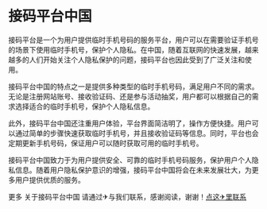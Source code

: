 # 接码平台中国

接码平台是一个为用户提供临时手机号码的服务平台，用户可以在需要验证手机号的场景下使用临时手机号，保护个人隐私。在中国，随着互联网的快速发展，越来越多的人们开始关注个人隐私保护的问题，接码平台也因此受到了广泛关注和使用。

接码平台中国的特点之一是提供多种类型的临时手机号码，满足用户不同的需求。无论是注册网站账号、接收验证码、还是参与活动抽奖，用户都可以根据自己的需求选择适合的临时手机号，保护个人隐私信息。

此外，接码平台中国还注重用户体验，平台界面简洁明了，操作方便快捷。用户可以通过简单的步骤快速获取临时手机号，并且接收验证码等信息。同时，平台也会定期更新手机号码，保证用户可以随时获取可用的临时手机号。

接码平台中国致力于为用户提供安全、可靠的临时手机号码服务，保护用户个人隐私信息。随着用户隐私保护意识的增强，接码平台中国将会在未来发展壮大，为更多用户提供优质的服务。

更多 关于接码平台中国 请通过✈与我们联系，感谢阅读，谢谢！[点这✈里联系](https://acc.k02.cc)